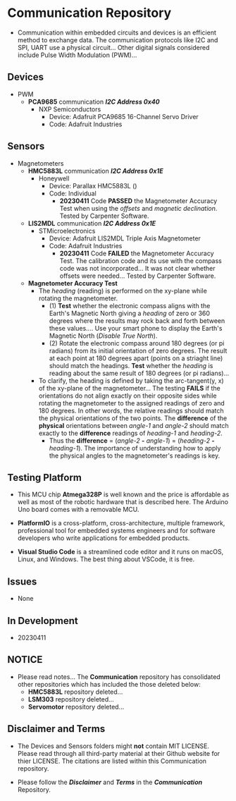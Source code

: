 # Communication Repository

- Communication within embedded circuits and devices is an efficient method to exchange data. The communication protocols like I2C and SPI, UART use a physical circuit... Other digital signals considered include Pulse Width Modulation (PWM)...

## Devices ##

- PWM
    - **PCA9685** communication ***I2C Address 0x40***
        - NXP Semiconductors
            - Device: Adafruit PCA9685 16-Channel Servo Driver
            - Code: Adafruit Industries

## Sensors ##

- Magnetometers
    - **HMC5883L** communication ***I2C Address 0x1E***
        - Honeywell
            - Device: Parallax HMC5883L ()
            - Code: Individual
                - **20230411** Code **PASSED** the Magnetometer Accuracy Test when using the *offsets* and *magnetic declination*. Tested by Carpenter Software.
    - **LIS2MDL**  communication ***I2C Address 0x1E***
        - STMicroelectronics
            - Device: Adafruit LIS2MDL Triple Axis Magnetometer
            - Code: Adafruit Industries
                - **20230411** Code **FAILED** the Magnetometer Accuracy Test. The calibration code and its use with the compass code was not incorporated... It was not clear whether offsets were needed... Tested by Carpenter Software. 
    - **Magnetometer Accuracy Test**
        - The *heading* (reading) is performed on the xy-plane while rotating the magnetometer. 
            - (1) **Test** whether the electronic compass aligns with the Earth's Magnetic North giving a *heading* of zero or 360 degrees where the results may rock back and forth between these values.... Use your smart phone to display the Earth's Magnetic North (*Disable True North*).
            - (2) Rotate the electronic compass around 180 degrees (or pi radians) from its initial orientation of zero degrees. The result at each point at 180 degrees apart (points on a striaght line) should match the headings.  **Test** whether the *heading* is reading about the same result of 180 degrees (or pi radians)...
        - To clarify, the heading is defined by taking the arc-tangent(y, x) of the xy-plane of the magnetometer... The testing **FAILS** if the orientations do not align exactly on their opposite sides while rotating the magnetometer to the assigned readings of zero and 180 degrees. In other words, the relative readings should match the physical orientations of the two points. The **difference** of the **physical** orientations between *angle-1* and *angle-2* should match exactly to the **difference** readings of *heading-1* and *heading-2*. 
            - Thus the **difference** = (*angle-2* **-** *angle-1*) = (*heading-2* **-** *heading-1*). The importance of understanding how to apply the physical angles to the magnetometer's readings is key.

## Testing Platform

- This MCU chip **Atmega328P** is well known and the price is affordable as well as most of the robotic hardware that is described here. The Arduino Uno board comes with a removable MCU.

- **PlatformIO** is a cross-platform, cross-architecture, multiple framework, professional tool for embedded systems engineers and for software developers who write applications for embedded products. 

- **Visual Studio Code** is a streamlined code editor and it runs on macOS, Linux, and Windows. The best thing about VSCode, it is free.

## Issues

- None

## In Development

- 20230411

## NOTICE

- Please read notes... The **Communication** repository has consolidated other repositories which has included the those deleted below:
    - **HMC5883L** repository deleted...
    - **LSM303** repository deleted...
    - **Servomotor** repository deleted...

## Disclaimer and Terms

- The Devices and Sensors folders might **not** contain MIT LICENSE. Please read through all third-party material at their Github website for thier LICENSE. The citations are listed within this Communication repository.

- Please follow the ***Disclaimer*** and ***Terms*** in the ***Communication*** Repository.
   
